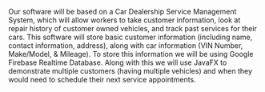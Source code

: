 
Our software will be based on a Car Dealership Service Management System, which will allow workers to take customer information, look at repair history of customer owned vehicles, and track past services for their cars. 
This software will store basic customer information (including name, contact information, address), along with car information (VIN Number, Make/Model, & Mileage). 
To store this information we will be using Google Firebase Realtime Database. Along with this we will use JavaFX to demonstrate multiple customers (having multiple vehicles) and when they would need to schedule their next service appointments.
